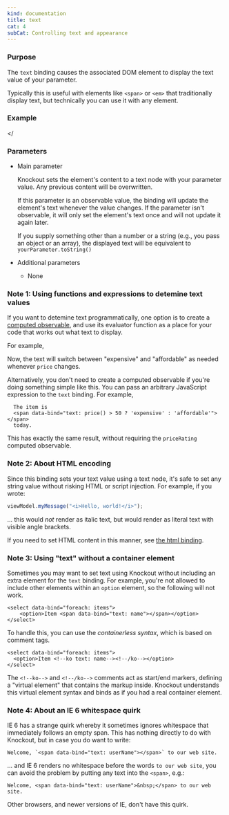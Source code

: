 ```yaml
---
kind: documentation
title: text
cat: 4
subCat: Controlling text and appearance
---
```


### Purpose
The `text` binding causes the associated DOM element to display the text value of your parameter.

Typically this is useful with elements like `<span>` or `<em>` that traditionally display text, but technically you can use it with any element.

### Example
<live-example params='id: "text-binding"'></


### Parameters

 * Main parameter

   Knockout sets the element's content to a text node with your parameter value. Any previous content will be overwritten.

   If this parameter is an observable value, the binding will update the element's text whenever the value changes. If the parameter isn't observable, it will only set the element's text once and will not update it again later.

   If you supply something other than a number or a string (e.g., you pass an object or an array), the displayed text will be equivalent to `yourParameter.toString()`

 * Additional parameters

   * None

### Note 1: Using functions and expressions to detemine text values

If you want to detemine text programmatically, one option is to create a [computed observable](computedObservables.html), and use its evaluator function as a place for your code that works out what text to display.

For example,

<live-example params='id: text-computed'></live-example>

Now, the text will switch between "expensive" and "affordable" as needed whenever `price` changes.

Alternatively, you don't need to create a computed observable if you're doing something simple like this. You can pass an arbitrary JavaScript expression to the `text` binding. For example,

```
  The item is
  <span data-bind="text: price() > 50 ? 'expensive' : 'affordable'"></span>
  today.
```

This has exactly the same result, without requiring the `priceRating` computed observable.

### Note 2: About HTML encoding

Since this binding sets your text value using a text node, it's safe to set any string value without risking HTML or script injection. For example, if you wrote:

```javascript
viewModel.myMessage("<i>Hello, world!</i>");
```

... this would *not* render as italic text, but would render as literal text with visible angle brackets.

If you need to set HTML content in this manner, see [the html binding](html-binding.html).

### Note 3: Using "text" without a container element

Sometimes you may want to set text using Knockout without including an extra element for the `text` binding. For example, you're not allowed to include other elements within an `option` element, so the following will not work.

```
<select data-bind="foreach: items">
    <option>Item <span data-bind="text: name"></span></option>
</select>
```

To handle this, you can use the *containerless syntax*, which is based on comment tags.

```
<select data-bind="foreach: items">
  <option>Item <!--ko text: name--><!--/ko--></option>
</select>
```

The `<!--ko-->` and `<!--/ko-->` comments act as start/end markers, defining a "virtual element" that contains the markup inside. Knockout understands this virtual element syntax and binds as if you had a real container element.

### Note 4: About an IE 6 whitespace quirk

IE 6 has a strange quirk whereby it sometimes ignores whitespace that immediately follows an empty span. This has nothing directly to do with Knockout, but in case you do want to write:

    Welcome, `<span data-bind="text: userName"></span>` to our web site.

... and IE 6 renders no whitespace before the words `to our web site`, you can avoid the problem by putting any text into the `<span>`, e.g.:

    Welcome, <span data-bind="text: userName">&nbsp;</span> to our web site.

Other browsers, and newer versions of IE, don't have this quirk.
